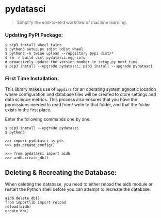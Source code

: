 # pydatasci

> Simplify the end-to-end workflow of machine learning.


### Updating PyPI Package:
```
$ pip3 install wheel twine
$ python3 setup.py sdist bdist_wheel
$ python3 -m twine upload --repository pypi dist/*
$ rm -r build dist pydatasci.egg-info
# proactively update the version number in setup.py next time
$ pip3 install --upgrade pydatasci; pip3 install --upgrade pydatasci
```


### First Time Installation:
This library makes use of `appdirs` for an operating system agnostic location where configuration and database files will be created to store settings and data science metrics. This process also ensures that you have the permissions needed to read from/ write to that folder, and that the folder exists in the first place. 

Enter the following commands one by one:
```
$ pip3 install --upgrade pydatasci
$ python3

>>> import pydatasci as pds
>>> pds.create_config()

>>> from pydatasci import aidb
>>> aidb.create_db()
```


## Deleting & Recreating the Database:
When deleting the database, you need to either reload the aidb module or restart the Python shell before you can attempt to recreate the database.
```
aidb.delete_db()
from importlib import reload
reload(aidb)
create_db()
```